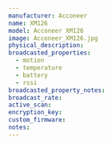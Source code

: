 ```yaml
---
manufacturer: Acconeer
name: XM126
model: Acconeer XM126
image: Acconeer_XM126.jpg
physical_description:
broadcasted_properties:
  - motion
  - temperature
  - battery
  - rssi
broadcasted_property_notes:
broadcast_rate:
active_scan:
encryption_key:
custom_firmware:
notes:
---
```

